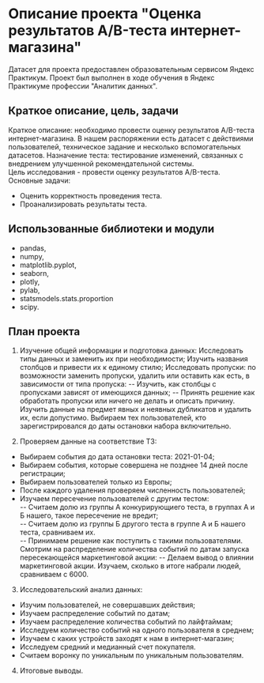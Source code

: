# Описание проекта "Оценка результатов A/B-теста интернет-магазина"
Датасет для проекта предоставлен образовательным сервисом Яндекс Практикум. Проект был выполнен в ходе обучения в Яндекс Практикуме профессии "Аналитик данных". 
## Краткое описание, цель, задачи
Краткое описание: необходимо провести оценку результатов A/B-теста интернет-магазина. В нашем распоряжении есть датасет с действиями пользователей, техническое задание и несколько вспомогательных датасетов. Назначение теста: тестирование изменений, связанных с внедрением улучшенной рекомендательной системы.\
Цель исследования - провести оценку результатов A/B-теста.\
Основные задачи:
- Оценить корректность проведения теста.
- Проанализировать результаты теста.
## Использованные библиотеки и модули
- pandas,
- numpy,
- matplotlib.pyplot,
- seaborn,
- plotly,
- pylab,
- statsmodels.stats.proportion
- scipy.
## План проекта
1) Изучение общей информации и подготовка данных:
Исследовать типы данных и заменить их при необходимости;
Изучить названия столбцов и привести их к единому стилю;
Исследовать пропуски: по возможности заменить пропуски, удалить или оставить как есть, в зависимости от типа пропуска: -- Изучить, как столбцы с пропусками зависят от имеющихся данных;
-- Принять решение как обработать пропуски или ничего не делать и описать причину.
Изучить данные на предмет явных и неявных дубликатов и удалить их, если допустимо.
Выбираем тех пользователей, кто зарегистрировался до даты остановки набора включительно.

2) Проверяем данные на соответствие ТЗ:
- Выбираем события до дата остановки теста: 2021-01-04;
- Выбираем события, которые совершена не позднее 14 дней после регистрации;
- Выбираем пользователей только из Европы;
- После каждого удаления проверяем численность пользователей;
- Изучаем пересечение пользователей с другим тестом:\
  -- Считаем долю из группы А конкурирующиего теста, в группах А и Б нашего, такое пересечение не вредит;\
  -- Считаем долю из группы Б другого теста в группе А и Б нашего теста, сравниваем их.\
  -- Принимаем решение как поступить с такими пользователями.
Смотрим на распределение количества событий по датам запуска пересекающейся маркетинговой акции: -- Делаем вывод о влиянии маркетинговой акции.
Изучаем, сколько в итоге набрали людей, сравниваем с 6000.

3) Исследовательский анализ данных:
- Изучим пользователей, не совершавших действия;
- Изучаем распределение событий по датам;
- Изучаем распределение количества событий по лайфтаймам;
- Исследуем количество событий на одного пользователя в среднем;
- Изучаем с каких устройств заходят к нам в интернет-магазин;
- Исследуем средний и медианный счет покупателя.
- Считаем воронку по уникальным по уникальным пользователям.

4) Итоговые выводы.
